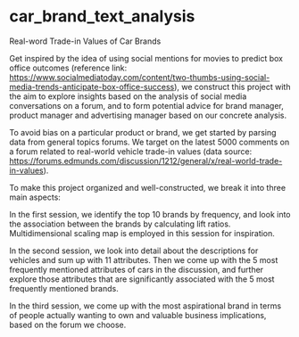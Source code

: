 # car_brand_text_analysis
 Real-word Trade-in Values of Car Brands
 
Get inspired by the idea of using social mentions for movies to predict box office outcomes (reference link: https://www.socialmediatoday.com/content/two-thumbs-using-social-media-trends-anticipate-box-office-success), we construct this project with the aim to explore insights based on the analysis of social media conversations on a forum, and to form potential advice for brand manager, product manager and advertising manager based on our concrete analysis. 

To avoid bias on a particular product or brand, we get started by parsing data from general topics forums. We target on the latest 5000 comments on a forum related to real-world vehicle trade-in values (data source: https://forums.edmunds.com/discussion/1212/general/x/real-world-trade-in-values). 


To make this project organized and well-constructed, we break it into three main aspects:

In the first session, we identify the top 10 brands by frequency, and look into the association between the brands by calculating lift ratios. Multidimensional scaling map is employed in this session for inspiration.

In the second session, we look into detail about the descriptions for vehicles and sum up with 11 attributes. Then we come up with the 5 most frequently mentioned attributes of cars in the discussion, and further explore those attributes that are significantly associated with the 5 most frequently mentioned brands. 

In the third session, we come up with the most aspirational brand in terms of people actually wanting to own and valuable business implications, based on the forum we choose. 
